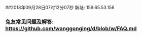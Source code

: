 ##2018年09月28日07时12分07秒 新址: 159.65.53.156
### 兔友常见问题及解答: https://github.com/wanggonging/d/blob/w/FAQ.md
